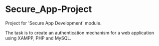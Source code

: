 # Secure_App-Project
Project for 'Secure App Development' module.

The task is to create an authentication mechanism for a web application using XAMPP, PHP and MySQL.
